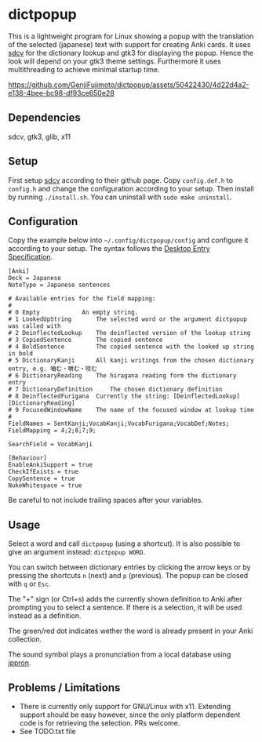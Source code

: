 # dictpopup

This is a lightweight program for Linux showing a popup with the translation of the selected (japanese) text with support for creating Anki cards. 
It uses [sdcv](https://github.com/Dushistov/sdcv) for the dictionary lookup and gtk3 for displaying the popup.
Hence the look will depend on your gtk3 theme settings.
Furthermore it uses multithreading to achieve minimal startup time.

https://github.com/GenjiFujimoto/dictpopup/assets/50422430/4d22d4a2-e138-4bee-bc98-df93ce650e28

## Dependencies
sdcv, gtk3, glib, x11

## Setup
First setup [sdcv](https://github.com/Dushistov/sdcv) according to their github page. Copy `config.def.h` to `config.h` and change the configuration according to your setup.
Then install by running `./install.sh`. You can uninstall with `sudo make uninstall`.

## Configuration
Copy the example below into `~/.config/dictpopup/config` and configure it according to your setup. 
The syntax follows the [Desktop Entry Specification](http://freedesktop.org/Standards/desktop-entry-spec).
```
[Anki]
Deck = Japanese
NoteType = Japanese sentences

# Available entries for the field mapping:
#
# 0	Empty			 An empty string.
# 1	LookedUpString		 The selected word or the argument dictpopup was called with
# 2	DeinflectedLookup	 The deinflected version of the lookup string
# 3	CopiedSentence		 The copied sentence
# 4	BoldSentence		 The copied sentence with the looked up string in bold
# 5	DictionaryKanji		 All kanji writings from the chosen dictionary entry, e.g. 嚙む・嚼む・咬む
# 6	DictionaryReading	 The hiragana reading form the dictionary entry
# 7	DictionaryDefinition	 The chosen dictionary definition
# 8	DeinflectedFurigana	 Currently the string: [DeinflectedLookup][DictionaryReading]
# 9	FocusedWindowName	 The name of the focused window at lookup time
#
FieldNames = SentKanji;VocabKanji;VocabFurigana;VocabDef;Notes;
FieldMapping = 4;2;8;7;9;

SearchField = VocabKanji

[Behaviour]
EnableAnkiSupport = true
CheckIfExists = true
CopySentence = true
NukeWhitespace = true
```
Be careful to not include trailing spaces after your variables.

## Usage
Select a word and call `dictpopup` (using a shortcut). It is also possible to give an argument instead: `dictpopup WORD`.

You can switch between dictionary entries by clicking the arrow keys or by pressing the shortcuts `n` (next) and `p` (previous).
The popup can be closed with `q` or `Esc`.

The "+" sign (or Ctrl+s) adds the currently shown definition to Anki after prompting you to select a sentence.
If there is a selection, it will be used instead as a definition.

The green/red dot indicates wether the word is already present in your Anki collection.

The sound symbol plays a pronunciation from a local database using [jppron](https://github.com/GenjiFujimoto/jppron).

## Problems / Limitations
* There is currently only support for GNU/Linux with x11. Extending support should be easy however, since the only platform dependent code is for retrieving the selection. PRs welcome.
* See TODO.txt file

